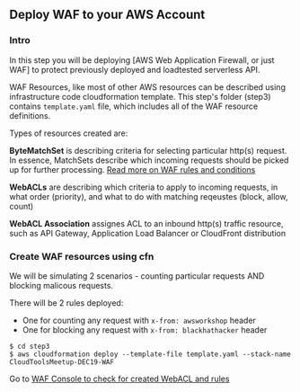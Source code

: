 ## Deploy WAF to your AWS Account

### Intro 

In this step you will be deploying [AWS Web Application Firewall, or just WAF]
to protect previously deployed and loadtested serverless API. 

WAF Resources, like most of other AWS resources can be described using
infrastructure code cloudformation template. This step's folder (step3)
contains `template.yaml` file, which includes all of the WAF resource definitions. 

Types of resources created are:

**ByteMatchSet** is describing criteria for selecting particular http(s) request. In essence, MatchSets describe which incoming requests should be picked up for further processing. [Read more on WAF rules and conditions](https://docs.aws.amazon.com/waf/latest/developerguide/how-aws-waf-works.html)

**WebACLs** are describing which criteria to apply to incoming requests, in what order (priority), and what to do with matching reqeustes (block, allow, count)

**WebACL Association** assignes ACL to an inbound http(s) traffic resource, 
such as API Gateway, Application Load Balancer or CloudFront distribution


### Create WAF resources using cfn
We will be simulating 2 scenarios - counting particular requests AND 
blocking malicous requests. 

There will be 2 rules deployed:
- One for counting any request with `x-from: awsworkshop` header
- One for blocking any request with `x-from: blackhathacker` header


```
$ cd step3
$ aws cloudformation deploy --template-file template.yaml --stack-name CloudToolsMeetup-DEC19-WAF

```

Go to [WAF Console to check for created WebACL and rules](https://console.aws.amazon.com/wafv2/home?region=us-east-2#/webacls)

